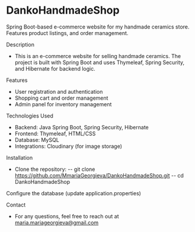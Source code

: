 # DankoHandmadeShop
Spring Boot-based e-commerce website for my handmade ceramics store. Features product listings, and order management.

Description
- This is an e-commerce website for selling handmade ceramics. The project is built with Spring Boot and uses Thymeleaf, Spring Security, and Hibernate for backend logic.

Features
- User registration and authentication
- Shopping cart and order management
- Admin panel for inventory management

Technologies Used
- Backend: Java Spring Boot, Spring Security, Hibernate
- Frontend: Thymeleaf, HTML/CSS
- Database: MySQL
- Integrations: Cloudinary (for image storage)

Installation
- Clone the repository:
-- git clone https://github.com/MmariaGeorgieva/DankoHandmadeShop.git
-- cd DankoHandmadeShop
  
Configure the database (update application.properties)

Contact
- For any questions, feel free to reach out at maria.mariageorgieva@gmail.com


